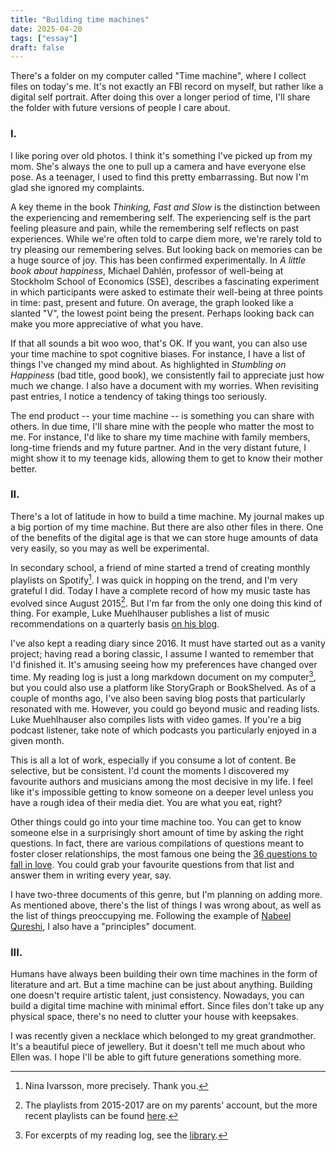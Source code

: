 ```yaml
---
title: "Building time machines"
date: 2025-04-20
tags: ["essay"]
draft: false
---
```


There's a folder on my computer called "Time machine", where I collect files on today's me. It's not exactly an FBI record on myself, but rather like a digital self portrait. After doing this over a longer period of time, I'll share the folder with future versions of people I care about.

### I.
I like poring over old photos. I think it's something I've picked up from my mom. She's always the one to pull up a camera and have everyone else pose. As a teenager, I used to find this pretty embarrassing. But now I'm glad she ignored my complaints.

A key theme in the book *Thinking, Fast and Slow* is the distinction between the experiencing and remembering self. The experiencing self is the part feeling pleasure and pain, while the remembering self reflects on past experiences. While we're often told to carpe diem more, we're rarely told to try pleasing our remembering selves. But looking back on memories can be a huge source of joy. This has been confirmed experimentally. In *A little book about happiness*, Michael Dahlén, professor of well-being at Stockholm School of Economics (SSE), describes a fascinating experiment in which participants were asked to estimate their well-being at three points in time: past, present and future. On average, the graph looked like a slanted "V", the lowest point being the present. Perhaps looking back can make you more appreciative of what you have.

If that all sounds a bit woo woo, that's OK. If you want, you can also use your time machine to spot cognitive biases. For instance, I have a list of things I've changed my mind about. As highlighted in *Stumbling on Happiness* (bad title, good book), we consistently fail to appreciate just how much we change. I also have a document with my worries. When revisiting past entries, I notice a tendency of taking things too seriously.

The end product -- your time machine -- is something you can share with others. In due time, I'll share mine with the people who matter the most to me. For instance, I'd like to share my time machine with family members, long-time friends and my future partner. And in the very distant future, I might show it to my teenage kids, allowing them to get to know their mother better.

### II.
There's a lot of latitude in how to build a time machine. My journal makes up a big portion of my time machine. But there are also other files in there. One of the benefits of the digital age is that we can store huge amounts of data very easily, so you may as well be experimental.

In secondary school, a friend of mine started a trend of creating monthly playlists on Spotify[^nina]. I was quick in hopping on the trend, and I'm very grateful I did. Today I have a complete record of how my music taste has evolved since August 2015[^music]. But I'm far from the only one doing this kind of thing. For example, Luke Muehlhauser publishes a list of music recommendations on a quarterly basis [on his blog](https://lukemuehlhauser.com/).

I've also kept a reading diary since 2016. It must have started out as a vanity project; having read a boring classic, I assume I wanted to remember that I'd finished it. It's amusing seeing how my preferences have changed over time. My reading log is just a long markdown document on my computer[^book], but you could also use a platform like StoryGraph or BookShelved. As of a couple of months ago, I've also been saving blog posts that particularly resonated with me. However, you could go beyond music and reading lists. Luke Muehlhauser also compiles lists with video games. If you're a big podcast listener, take note of which podcasts you particularly enjoyed in a given month.

This is all a lot of work, especially if you consume a lot of content. Be selective, but be consistent. I'd count the moments I discovered my favourite authors and musicians among the most decisive in my life. I feel like it's impossible getting to know someone on a deeper level unless you have a rough idea of their media diet. You are what you eat, right?

Other things could go into your time machine too. You can get to know someone else in a surprisingly short amount of time by asking the right questions. In fact, there are various compilations of questions meant to foster closer relationships, the most famous one being the [36 questions to fall in love](https://36questionsinlove.com/). You could grab your favourite questions from that list and answer them in writing every year, say.

I have two-three documents of this genre, but I'm planning on adding more. As mentioned above, there's the list of things I was wrong about, as well as the list of things preoccupying me. Following the example of [Nabeel Qureshi](https://nabeelqu.co/principles), I also have a "principles" document.

### III.
Humans have always been building their own time machines in the form of literature and art. But a time machine can be just about anything. Building one doesn't require artistic talent, just consistency. Nowadays, you can build a digital time machine with minimal effort. Since files don't take up any physical space, there's no need to clutter your house with keepsakes.

I was recently given a necklace which belonged to my great grandmother. It's a beautiful piece of jewellery. But it doesn't tell me much about who Ellen was. I hope I'll be able to gift future generations something more.

[^nina]: Nina Ivarsson, more precisely. Thank you.
[^music]: The playlists from 2015-2017 are on my parents' account, but the more recent playlists can be found [here](https://open.spotify.com/user/q2r0ontmw48z1mc7u2elyho2u?si=1aed8800d74d41ce).
[^book]: For excerpts of my reading log, see the [library](https://isabeldahlgren.github.io/library/).

